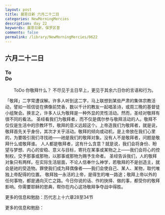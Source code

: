```yaml
---
layout: post
title: 晨恩日新 六月二十二日
categories: NewMorningMercies
description: day 22
keywords: 晨恩日新，保罗区普
comments: false
permalink: /library/NewMorningMercies/0622
---
```


## 六月二十二日

### To <br> Do

&emsp;&emsp;ToDo
你敬拜什么？
不尽见于主日早上，更见于其余六日你的言语和行为。
 
「敬拜」二字常遭误解。许多人听到这二字，马上联想到某些严肃的集体宗教活动，譬如一班信徒在佛像前焚香，数以千计的教友一起唱圣诗，或周三晚的基督徒小组聚会。换言之，许多人认为敬拜是一种外显的灵性活动。然而，圣经对敬拜有很不同的看法。
圣经看我们为敬拜者，而不仅是偶尔参与敬拜活动的人。敬拜不仅仅是生活中的宗教环节，敬拜的意义远超这个。上帝造我们为敬拜者，就是说，敬拜首先关乎身份，其次才关乎活动。敬拜的倾向或动机，是上帝放在我们心里的，为要吸引我们寻找祂——祂是我们的敬拜对象。没有人不是敬拜者，问题是敬拜什么或敬拜谁。
人人都是敬拜者，这有什么含意？就是说，我们会将身份、盼望与梦想、内心的安稳、意义与目标，寄托在某事或某物之上——我们会将心的控制权，交予那事或那物，以那事或那物为赐予生命者。
圣经告诉我们，人的敬拜对象只有两样。在实际生活层面，不论人信奉什么神学，若敬拜的不是创造主，就会是祂的受造物。罪使我们成为拜偶像者——我们会使自己、某人、某物，取代唯独上帝配得的位置。
敬拜独一永活的上帝，是得生的唯一路途；敬拜上帝以外的任何事物，都是通向灭亡之路。今日你说的话、作的抉择、做的事，都受你的敬拜影响。你需要耶稣的恩典，帮你在内心这场敬拜争夺战中得胜。
 
更多的信息和勉励：历代志上十六章28至34节

更多的信息和勉励：[]()
